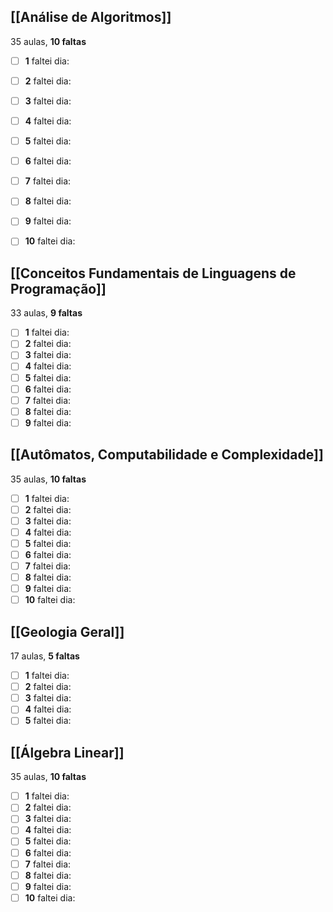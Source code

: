 ## [[Análise de Algoritmos]]

35 aulas, **10 faltas**
- [ ] **1** faltei dia:
- [ ] **2** faltei dia:
- [ ] **3** faltei dia:
- [ ] **4** faltei dia:
- [ ] **5** faltei dia:
- [ ] **6** faltei dia:
- [ ] **7** faltei dia:
- [ ] **8** faltei dia:
- [ ] **9** faltei dia:
- [ ] **10** faltei dia:


## [[Conceitos Fundamentais de Linguagens de Programação]]

33 aulas, **9 faltas**
- [ ] **1** faltei dia:
- [ ] **2** faltei dia:
- [ ] **3** faltei dia:
- [ ] **4** faltei dia:
- [ ] **5** faltei dia:
- [ ] **6** faltei dia:
- [ ] **7** faltei dia:
- [ ] **8** faltei dia:
- [ ] **9** faltei dia:

## [[Autômatos, Computabilidade e Complexidade]]

35 aulas, **10 faltas**
- [ ] **1** faltei dia:
- [ ] **2** faltei dia:
- [ ] **3** faltei dia:
- [ ] **4** faltei dia:
- [ ] **5** faltei dia:
- [ ] **6** faltei dia:
- [ ] **7** faltei dia:
- [ ] **8** faltei dia:
- [ ] **9** faltei dia:
- [ ] **10** faltei dia:

## [[Geologia Geral]]

17 aulas, **5 faltas**
- [ ] **1** faltei dia:
- [ ] **2** faltei dia:
- [ ] **3** faltei dia:
- [ ] **4** faltei dia:
- [ ] **5** faltei dia:

## [[Álgebra Linear]]

35 aulas, **10 faltas**
- [ ] **1** faltei dia:
- [ ] **2** faltei dia:
- [ ] **3** faltei dia:
- [ ] **4** faltei dia:
- [ ] **5** faltei dia:
- [ ] **6** faltei dia:
- [ ] **7** faltei dia:
- [ ] **8** faltei dia:
- [ ] **9** faltei dia:
- [ ] **10** faltei dia:
